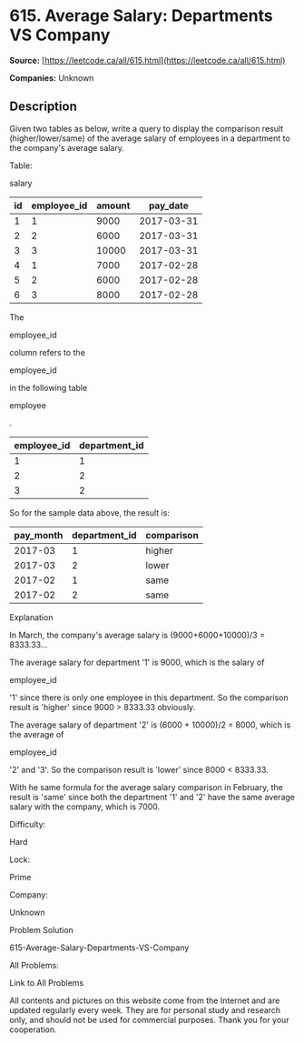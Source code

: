 # 615. Average Salary: Departments VS Company

**Source:** [https://leetcode.ca/all/615.html](https://leetcode.ca/all/615.html)

**Companies:** Unknown

## Description

Given two tables as below, write a query to display the comparison result (higher/lower/same) of
    the average salary of employees in a department to the company's average salary.

Table:

salary

| id | employee_id | amount | pay_date   |
|----|-------------|--------|------------|
| 1  | 1           | 9000   | 2017-03-31 |
| 2  | 2           | 6000   | 2017-03-31 |
| 3  | 3           | 10000  | 2017-03-31 |
| 4  | 1           | 7000   | 2017-02-28 |
| 5  | 2           | 6000   | 2017-02-28 |
| 6  | 3           | 8000   | 2017-02-28 |

The

employee_id

column refers to the

employee_id

in the following table

employee

.

| employee_id | department_id |
|-------------|---------------|
| 1           | 1             |
| 2           | 2             |
| 3           | 2             |

So for the sample data above, the result is:

| pay_month | department_id | comparison  |
|-----------|---------------|-------------|
| 2017-03   | 1             | higher      |
| 2017-03   | 2             | lower       |
| 2017-02   | 1             | same        |
| 2017-02   | 2             | same        |

Explanation

In March, the company's average salary is (9000+6000+10000)/3 = 8333.33...

The average salary for department '1' is 9000, which is the salary of

employee_id

'1' since there is only one employee in this department. So the comparison result is
    'higher' since 9000 > 8333.33 obviously.

The average salary of department '2' is (6000 + 10000)/2 = 8000, which is the average of

employee_id

'2' and '3'. So the comparison result is 'lower'
    since 8000 < 8333.33.

With he same formula for the average salary comparison in February, the result is 'same'
    since both the department '1' and '2' have the same average salary with the
    company, which is 7000.

Difficulty:

Hard

Lock:

Prime

Company:

Unknown

Problem Solution

615-Average-Salary-Departments-VS-Company

All Problems:

Link to All Problems

All contents and pictures on this website come from the Internet and are updated regularly every week. They are for personal study and research only, and should not be used for commercial purposes. Thank you for your cooperation.

